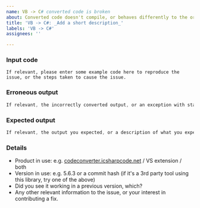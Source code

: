 ```yaml
---
name: VB -> C# converted code is broken
about: Converted code doesn't compile, or behaves differently to the original source
title: 'VB -> C#: _Add a short description_'
labels: 'VB -> C#'
assignees: ''

---
```


### Input code
```vbnet
If relevant, please enter some example code here to reproduce the issue, or the steps taken to cause the issue.
```

### Erroneous output
```C#
If relevant, the incorrectly converted output, or an exception with stack trace.
```

### Expected output
```C#
If relevant, the output you expected, or a description of what you expected.
```

### Details
* Product in use: e.g. [codeconverter.icsharpcode.net](https://codeconverter.icsharpcode.net) / VS extension / both
* Version in use: e.g. 5.6.3 or a commit hash (if it's a 3rd party tool using this library, try one of the above)
* Did you see it working in a previous version, which?
* Any other relevant information to the issue, or your interest in contributing a fix.
